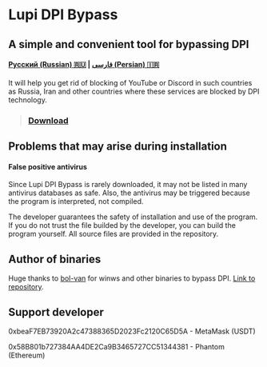 # Lupi DPI Bypass
## A simple and convenient tool for bypassing DPI
#### [Русский (Russian) 🇷🇺](https://github.com/0netervezer0/Lupi-DPI-Bypass/blob/main/README_ru.md)  |  [فارسی (Persian) 🇮🇷](https://github.com/0netervezer0/Lupi-DPI-Bypass/blob/main/README_fa.md)
It will help you get rid of blocking of YouTube or Discord in such countries as Russia, Iran and other countries where these services are blocked by DPI technology.
> ### [Download](https://github.com/0netervezer0/Lupi-DPI-Bypass/releases/tag/2.0.3-(ENG))
## Problems that may arise during installation
#### False positive antivirus
Since Lupi DPI Bypass is rarely downloaded, it may not be listed in many antivirus databases as safe. Also, the antivirus may be triggered because the program is interpreted, not compiled.

The developer guarantees the safety of installation and use of the program. If you do not trust the file builded by the developer, you can build the program yourself. All source files are provided in the repository.
## Author of binaries
Huge thanks to [bol-van](https://github.com/bol-van) for winws and other binaries to bypass DPI.
[Link to repository](https://github.com/bol-van/zapret).
## Support developer
0xbeaF7EB73920A2c47388365D2023Fc2120C65D5A - MetaMask (USDT)

0x58B801b727384AA4DE2Ca9B3465727CC51344381 - Phantom (Ethereum)
